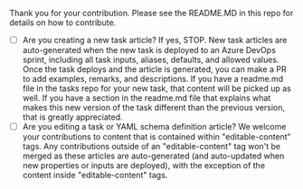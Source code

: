 Thank you for your contribution. Please see the README.MD in this repo for details on how to contribute.

- [ ] Are you creating a new task article? If yes, STOP. New task articles are auto-generated when the new task is deployed to an Azure DevOps sprint, including all task inputs, aliases, defaults, and allowed values. Once the task deploys and the article is generated, you can make a PR to add examples, remarks, and descriptions. If you have a readme.md file in the tasks repo for your new task, that content will be picked up as well. If you have a section in the readme.md file that explains what makes this new version of the task different than the previous version, that is greatly appreciated.
- [ ] Are you editing a task or YAML schema definition article? We welcome your contributions to content that is contained within "editable-content" tags. Any contributions outside of an "editable-content" tag won't be merged as these articles are auto-generated (and auto-updated when new properties or inputs are deployed), with the exception of the content inside "editable-content" tags.